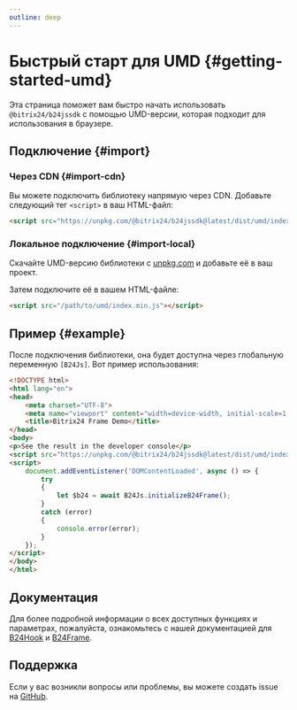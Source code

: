 ```yaml
---
outline: deep
---
```

# Быстрый старт для UMD {#getting-started-umd}

Эта страница поможет вам быстро начать использовать `@bitrix24/b24jssdk` с помощью UMD-версии, 
которая подходит для использования в браузере.

## Подключение {#import}
### Через CDN {#import-cdn}

Вы можете подключить библиотеку напрямую через CDN. Добавьте следующий тег `<script>` в ваш HTML-файл:

```html
<script src="https://unpkg.com/@bitrix24/b24jssdk@latest/dist/umd/index.min.js"></script>
```

### Локальное подключение {#import-local}

Скачайте UMD-версию библиотеки с [unpkg.com](https://unpkg.com/browse/@bitrix24/b24jssdk@latest/dist/) и добавьте её в ваш проект.

Затем подключите её в вашем HTML-файле:

```html
<script src="/path/to/umd/index.min.js"></script>
```

## Пример {#example}

После подключения библиотеки, она будет доступна через глобальную переменную `[B24Js]`. Вот пример использования:

```html
<!DOCTYPE html>
<html lang="en">
<head>
	<meta charset="UTF-8">
	<meta name="viewport" content="width=device-width, initial-scale=1.0">
	<title>Bitrix24 Frame Demo</title>
</head>
<body>
<p>See the result in the developer console</p>
<script src="https://unpkg.com/@bitrix24/b24jssdk@latest/dist/umd/index.min.js"></script>
<script>
	document.addEventListener('DOMContentLoaded', async () => {
		try
		{
			let $b24 = await B24Js.initializeB24Frame();
		}
		catch (error)
		{
			console.error(error);
		}
	});
</script>
</body>
</html>
```

## Документация

Для более подробной информации о всех доступных функциях и параметрах, пожалуйста, ознакомьтесь с нашей документацией
для [B24Hook](/reference/hook-index) и [B24Frame](/reference/frame-initialize-b24-frame).

## Поддержка

Если у вас возникли вопросы или проблемы, вы можете создать issue на [GitHub](https://github.com/bitrix24/b24jssdk/issues).